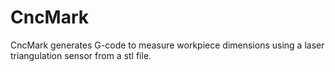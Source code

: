 # CncMark

CncMark generates G-code to measure workpiece dimensions using a laser triangulation sensor from a stl file.